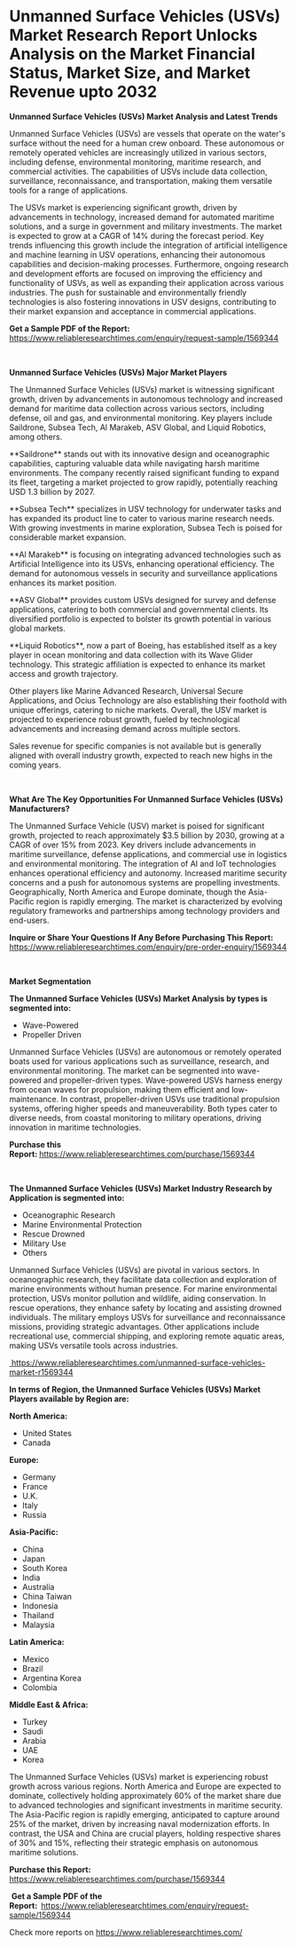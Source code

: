 <p><h1>Unmanned Surface Vehicles (USVs) Market Research Report Unlocks Analysis on the Market Financial Status, Market Size, and Market Revenue upto 2032</h1></p><p><strong>Unmanned Surface Vehicles (USVs) Market Analysis and Latest Trends</strong></p>
<p><p>Unmanned Surface Vehicles (USVs) are vessels that operate on the water's surface without the need for a human crew onboard. These autonomous or remotely operated vehicles are increasingly utilized in various sectors, including defense, environmental monitoring, maritime research, and commercial activities. The capabilities of USVs include data collection, surveillance, reconnaissance, and transportation, making them versatile tools for a range of applications.</p><p>The USVs market is experiencing significant growth, driven by advancements in technology, increased demand for automated maritime solutions, and a surge in government and military investments. The market is expected to grow at a CAGR of 14% during the forecast period. Key trends influencing this growth include the integration of artificial intelligence and machine learning in USV operations, enhancing their autonomous capabilities and decision-making processes. Furthermore, ongoing research and development efforts are focused on improving the efficiency and functionality of USVs, as well as expanding their application across various industries. The push for sustainable and environmentally friendly technologies is also fostering innovations in USV designs, contributing to their market expansion and acceptance in commercial applications.</p></p>
<p><strong>Get a Sample PDF of the Report:&nbsp;</strong> <a href="https://www.reliableresearchtimes.com/enquiry/request-sample/1569344?utm_campaign=2204&utm_medium=2&utm_source=Github&utm_content=ia&utm_term=25032025&utm_id=unmanned-surface-vehicles-usvs">https://www.reliableresearchtimes.com/enquiry/request-sample/1569344</a></p>
<p>&nbsp;</p>
<p><strong>Unmanned Surface Vehicles (USVs) Major Market Players</strong></p>
<p><p>The Unmanned Surface Vehicles (USVs) market is witnessing significant growth, driven by advancements in autonomous technology and increased demand for maritime data collection across various sectors, including defense, oil and gas, and environmental monitoring. Key players include Saildrone, Subsea Tech, Al Marakeb, ASV Global, and Liquid Robotics, among others.</p><p>**Saildrone** stands out with its innovative design and oceanographic capabilities, capturing valuable data while navigating harsh maritime environments. The company recently raised significant funding to expand its fleet, targeting a market projected to grow rapidly, potentially reaching USD 1.3 billion by 2027.</p><p>**Subsea Tech** specializes in USV technology for underwater tasks and has expanded its product line to cater to various marine research needs. With growing investments in marine exploration, Subsea Tech is poised for considerable market expansion.</p><p>**Al Marakeb** is focusing on integrating advanced technologies such as Artificial Intelligence into its USVs, enhancing operational efficiency. The demand for autonomous vessels in security and surveillance applications enhances its market position.</p><p>**ASV Global** provides custom USVs designed for survey and defense applications, catering to both commercial and governmental clients. Its diversified portfolio is expected to bolster its growth potential in various global markets.</p><p>**Liquid Robotics**, now a part of Boeing, has established itself as a key player in ocean monitoring and data collection with its Wave Glider technology. This strategic affiliation is expected to enhance its market access and growth trajectory.</p><p>Other players like Marine Advanced Research, Universal Secure Applications, and Ocius Technology are also establishing their foothold with unique offerings, catering to niche markets. Overall, the USV market is projected to experience robust growth, fueled by technological advancements and increasing demand across multiple sectors. </p><p>Sales revenue for specific companies is not available but is generally aligned with overall industry growth, expected to reach new highs in the coming years.</p></p>
<p>&nbsp;</p>
<p><strong>What Are The Key Opportunities For Unmanned Surface Vehicles (USVs) Manufacturers?</strong></p>
<p><p>The Unmanned Surface Vehicle (USV) market is poised for significant growth, projected to reach approximately $3.5 billion by 2030, growing at a CAGR of over 15% from 2023. Key drivers include advancements in maritime surveillance, defense applications, and commercial use in logistics and environmental monitoring. The integration of AI and IoT technologies enhances operational efficiency and autonomy. Increased maritime security concerns and a push for autonomous systems are propelling investments. Geographically, North America and Europe dominate, though the Asia-Pacific region is rapidly emerging. The market is characterized by evolving regulatory frameworks and partnerships among technology providers and end-users.</p></p>
<p><strong>Inquire or Share Your Questions If Any Before Purchasing This Report:</strong> <a href="https://www.reliableresearchtimes.com/enquiry/pre-order-enquiry/1569344?utm_campaign=2204&utm_medium=2&utm_source=Github&utm_content=ia&utm_term=25032025&utm_id=unmanned-surface-vehicles-usvs">https://www.reliableresearchtimes.com/enquiry/pre-order-enquiry/1569344</a></p>
<p>&nbsp;</p>
<p><strong>Market Segmentation</strong></p>
<p><strong>The Unmanned Surface Vehicles (USVs) Market Analysis by types is segmented into:</strong></p>
<p><ul><li>Wave-Powered</li><li>Propeller Driven</li></ul></p>
<p><p>Unmanned Surface Vehicles (USVs) are autonomous or remotely operated boats used for various applications such as surveillance, research, and environmental monitoring. The market can be segmented into wave-powered and propeller-driven types. Wave-powered USVs harness energy from ocean waves for propulsion, making them efficient and low-maintenance. In contrast, propeller-driven USVs use traditional propulsion systems, offering higher speeds and maneuverability. Both types cater to diverse needs, from coastal monitoring to military operations, driving innovation in maritime technologies.</p></p>
<p><strong>Purchase this Report:&nbsp;</strong><a href="https://www.reliableresearchtimes.com/purchase/1569344?utm_campaign=2204&utm_medium=2&utm_source=Github&utm_content=ia&utm_term=25032025&utm_id=unmanned-surface-vehicles-usvs">https://www.reliableresearchtimes.com/purchase/1569344</a></p>
<p>&nbsp;</p>
<p><strong>The Unmanned Surface Vehicles (USVs) Market Industry Research by Application is segmented into:</strong></p>
<p><ul><li>Oceanographic Research</li><li>Marine Environmental Protection</li><li>Rescue Drowned</li><li>Military Use</li><li>Others</li></ul></p>
<p><p>Unmanned Surface Vehicles (USVs) are pivotal in various sectors. In oceanographic research, they facilitate data collection and exploration of marine environments without human presence. For marine environmental protection, USVs monitor pollution and wildlife, aiding conservation. In rescue operations, they enhance safety by locating and assisting drowned individuals. The military employs USVs for surveillance and reconnaissance missions, providing strategic advantages. Other applications include recreational use, commercial shipping, and exploring remote aquatic areas, making USVs versatile tools across industries.</p></p>
<p><a href="https://www.reliableresearchtimes.com/unmanned-surface-vehicles-market-r1569344?utm_campaign=2204&utm_medium=2&utm_source=Github&utm_content=ia&utm_term=25032025&utm_id=unmanned-surface-vehicles-usvs">&nbsp;https://www.reliableresearchtimes.com/unmanned-surface-vehicles-market-r1569344</a></p>
<p><strong>In terms of Region, the Unmanned Surface Vehicles (USVs) Market Players available by Region are:</strong></p>
<p>
    <p> <strong> North America: </strong>
        <ul>
            <li>United States</li>
            <li>Canada</li>
        </ul>
        </p> 
    <p> <strong> Europe: </strong>
        <ul>
            <li>Germany</li>
            <li>France</li>
            <li>U.K.</li>
            <li>Italy</li>
            <li>Russia</li>
        </ul>
        </p> 
    <p> <strong> Asia-Pacific: </strong>
        <ul>
            <li>China</li>
            <li>Japan</li>
            <li>South Korea</li>
            <li>India</li>
            <li>Australia</li>
            <li>China Taiwan</li>
            <li>Indonesia</li>
            <li>Thailand</li>
            <li>Malaysia</li>
        </ul>
        </p> 
    <p> <strong> Latin America: </strong>
        <ul>
            <li>Mexico</li>
            <li>Brazil</li>
            <li>Argentina Korea</li>
            <li>Colombia</li>
        </ul>
        </p> 
    <p> <strong> Middle East & Africa: </strong>
        <ul>
            <li>Turkey</li>
            <li>Saudi</li>
            <li>Arabia</li>
            <li>UAE</li>
            <li>Korea</li>
        </ul>
    </p>
    </p>
<p><p>The Unmanned Surface Vehicles (USVs) market is experiencing robust growth across various regions. North America and Europe are expected to dominate, collectively holding approximately 60% of the market share due to advanced technologies and significant investments in maritime security. The Asia-Pacific region is rapidly emerging, anticipated to capture around 25% of the market, driven by increasing naval modernization efforts. In contrast, the USA and China are crucial players, holding respective shares of 30% and 15%, reflecting their strategic emphasis on autonomous maritime solutions.</p></p>
<p><strong>Purchase this Report: </strong><a href="https://www.reliableresearchtimes.com/purchase/1569344?utm_campaign=2204&utm_medium=2&utm_source=Github&utm_content=ia&utm_term=25032025&utm_id=unmanned-surface-vehicles-usvs">https://www.reliableresearchtimes.com/purchase/1569344</a></p>
<p>&nbsp;<strong>Get a Sample PDF of the Report:&nbsp;&nbsp;</strong><a href="https://www.reliableresearchtimes.com/enquiry/request-sample/1569344?utm_campaign=2204&utm_medium=2&utm_source=Github&utm_content=ia&utm_term=25032025&utm_id=unmanned-surface-vehicles-usvs">https://www.reliableresearchtimes.com/enquiry/request-sample/1569344</a></p>
<p><strong></strong></p>
<p>Check more reports on <a href="https://www.reliableresearchtimes.com/?utm_campaign=2204&utm_medium=2&utm_source=Github&utm_content=ia&utm_term=25032025&utm_id=unmanned-surface-vehicles-usvs">https://www.reliableresearchtimes.com/</a></p>